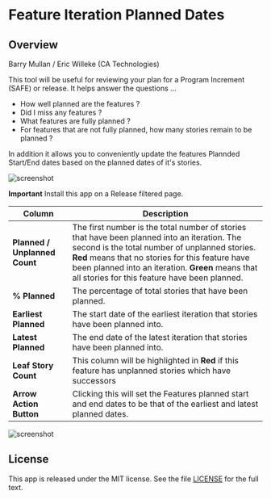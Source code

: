 Feature Iteration Planned Dates
===============================

## Overview

Barry Mullan / Eric Willeke (CA Technologies)

This tool will be useful for reviewing your plan for a Program Increment (SAFE) or release. It helps answer the questions ...

* How well planned are the features ?
* Did I miss any features ?
* What features are fully planned ?
* For features that are not fully planned, how many stories remain to be planned ?

In addition it allows you to conveniently update the features Plannded Start/End dates based on the planned dates of it's stories. 

![screenshot](https://github.com/wrackzone/update-feature-planned-dates/blob/master/screenshot-2.png?raw=true)

**Important** Install this app on a Release filtered page.

Column | Description
------ | -----------
**Planned / Unplanned Count** | The first number is the total number of stories that have been planned into an iteration. The second is the total number of unplanned stories. **Red** means that no stories for this feature have been planned into an iteration. **Green** means that all stories for this feature have been planned.
**% Planned** | The percentage of total stories that have been planned.
**Earliest Planned** | The start date of the earliest iteration that stories have been planned into.
**Latest Planned** | The end date of the latest iteration that stories have been planned into.
**Leaf Story Count** | This column will be highlighted in **Red** if this feature has unplanned stories which have successors
**Arrow Action Button** | Clicking this will set the Features planned start and end dates to be that of the earliest and latest planned dates.


![screenshot](https://github.com/wrackzone/update-feature-planned-dates/blob/master/screenshot.png?raw=true)

## License

This app is released under the MIT license.  See the file [LICENSE](./LICENSE) for the full text.
